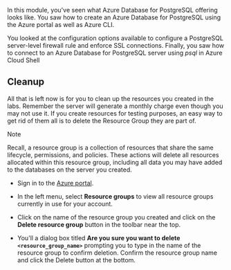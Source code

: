 In this module, you've seen what Azure Database for PostgreSQL offering looks like. You saw how to create an Azure Database for PostgreSQL using the Azure portal as well as Azure CLI.

You looked at the configuration options available to configure a PostgreSQL server-level firewall rule and enforce SSL connections. Finally, you saw how to connect to an Azure Database for PostgreSQL server using _psql_ in Azure Cloud Shell

## Cleanup

All that is left now is for you to clean up the resources you created in the labs. Remember the server will generate a monthly charge even though you may not use it. If you create resources for testing purposes, an easy way to get rid of them all is to delete the Resource Group they are part of.

> [!NOTE]
> Recall, a resource group is a collection of resources that share the same lifecycle, permissions, and policies. These actions will delete all resources allocated within this resource group, including all data you may have added to the databases on the server you created.

- Sign in to the [Azure portal](https://portal.azure.com?azure-portal=true).

- In the left menu, select **Resource groups** to view all resource groups currently in use for your account.

- Click on the name of the resource group you created and click on the **Delete resource group** button in the toolbar near the top.

- You'll a dialog box titled **Are you sure you want to delete `<resource_group_name>`** prompting you to type in the name of the resource group to confirm deletion. Confirm the resource group name and click the Delete button at the bottom.
